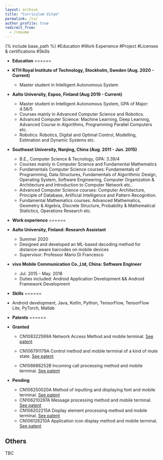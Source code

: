 ```yaml
---
layout: archive
title: "Curriculum Vitae"
permalink: /cv/
author_profile: true
redirect_from:
  - /resume
---
```


{% include base_path %}
#Education
#Work Experience
#Project
#Licenses & certifications
#Skills

* **Education**
======
 * **KTH Royal Institute of Technology, Stockholm, Sweden (Aug. 2020 - Current)**
	* Master student in Intelligent Autonomous System
	
* **Aalto University, Espoo, Finland (Aug 2019 - Current)**
	* Master student in Intelligent Autonomous System, GPA of Major: 4.58/5
	* Courses mainly in Advanced Computer Science and Robotics.
	* Advanced Computer Science: Machine Learning, Deep Learning, Advanced Course in Algorithms, Programming Parallel Computers etc.
	* Robotics: Robotics, Digital and Optimal Control, Modelling, Estimation and Dynamic Systems etc.
*  **Southeast University, Nanjing, China (Aug. 2011 - Jun. 2015)**
	* B.E., Computer Science & Tecnology, GPA: 3.39/4
	* Courses mainly in Computer Science and Fundamental Mathematics
	* Fundamentals Computer Science courses: Fundamentals of Programming, Data Structures, Fundamentals of Algorithmic Design, Operating System, Software Engineering, Computer Organization & Architecture and Introduction to Computer Network etc..
	* Advanced Computer Science courses: Computer Architecture, Principle of Database, Artificial Intelligence and Pattern Recognition. 
	* Fundamental Mathematics courses: Advanced Mathematics, Geometry & Algebra, Discrete Structure, Probability & Mathematical Statictics, Operations Research etc.
* **Work experience**
======
* **Aalto University, Finland: Research Assistant**
  * Summer 2020
  * Designed and developed an ML-based decoding method for distance-aware barcodes on mobile devices
  * Supervisor: Professor Mario Di Francesco

* **vivo Mobile Communication Co.,Ltd, China: Software Engineer**
  * Jul. 2015 - May. 2018
  * Duties included: Android Application Development && Android Framework Development
  
* **Skills**
======
* Android development, Java, Kotlin, Python, TensorFlow, TensorFlow Lite, PyTorch, Matlab

* **Patents**
======

* **Granted**
	*  CN108322599A Network Access Method and mobile terminal. [See patent](https://worldwide.espacenet.com/patent/search/family/062887370/publication/CN108322599A?q=CN108322599A&called_by=epo.org)

	* CN106791179A Control method and mobile terminal of a kind of mute state. [See patent](https://worldwide.espacenet.com/patent/search/family/058944602/publication/CN106791179A?q=CN106791179A&called_by=epo.org)
  	
	* CN106686252B Incoming call processing method and mobile terminal. [See patent](https://worldwide.espacenet.com/patent/search/family/058861401/publication/CN106686252A?q=CN106686252B&called_by=epo.org)
  
* **Pending**
	
	*  CN106250020A Method of inputting and displaying font and mobile terminal. [See patent](https://worldwide.espacenet.com/patent/search/family/057605775/publication/CN106250020A?q=CN106250020A&called_by=epo.org)
	*  CN106210297A Message processing method and mobile terminal. [See patent](https://worldwide.espacenet.com/patent/search/family/057464995/publication/CN106210297A?q=CN106210297A&called_by=epo.org)
	*  CN106202215A Display element processing method and mobile terminal. [See patent](https://worldwide.espacenet.com/patent/search/family/057461724/publication/CN106202215A?q=CN106202215A&called_by=epo.org)
	*  CN106126210A Application icon display method and mobile terminal. [See patent](https://worldwide.espacenet.com/patent/search/family/057470678/publication/CN106126210A?q=CN106126210A&called_by=epo.org)
  
Others
------
TBC

